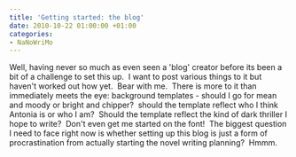 ```yaml
---
title: 'Getting started: the blog'
date: 2010-10-22 01:00:00 +01:00
categories:
- NaNoWriMo
---
```


Well, having never so much as even seen a 'blog' creator before its been a bit of a challenge to set this up.  I want to post various things to it but haven't worked out how yet.  Bear with me.  There is more to it than immediately meets the eye: background templates - should I go for mean and moody or bright and chipper?  should the template reflect who I think Antonia is or who I am?  Should the template reflect the kind of dark thriller I hope to write?  Don't even get me started on the font!  The biggest question I need to face right now is whether setting up this blog is just a form of procrastination from actually starting the novel writing planning?  Hmmm.

